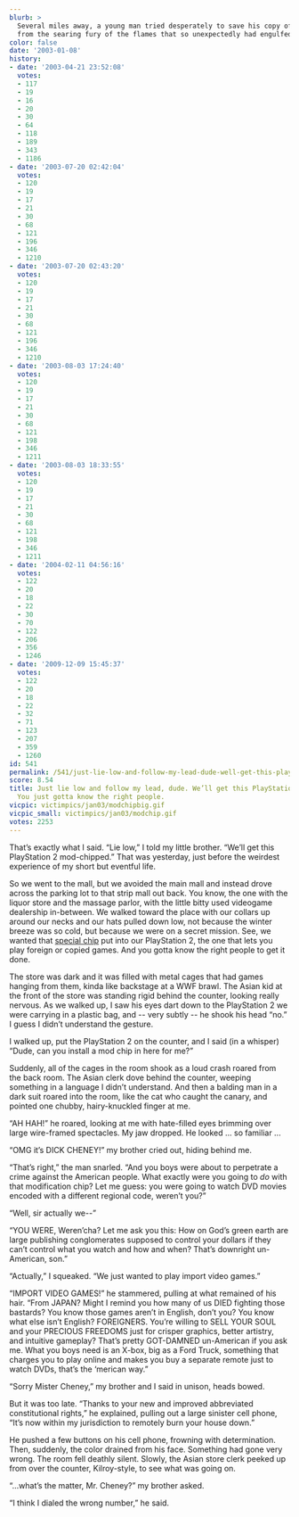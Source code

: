 ```yaml
---
blurb: >
  Several miles away, a young man tried desperately to save his copy of WarCraft III
  from the searing fury of the flames that so unexpectedly had engulfed his home.
color: false
date: '2003-01-08'
history:
- date: '2003-04-21 23:52:08'
  votes:
  - 117
  - 19
  - 16
  - 20
  - 30
  - 64
  - 118
  - 189
  - 343
  - 1186
- date: '2003-07-20 02:42:04'
  votes:
  - 120
  - 19
  - 17
  - 21
  - 30
  - 68
  - 121
  - 196
  - 346
  - 1210
- date: '2003-07-20 02:43:20'
  votes:
  - 120
  - 19
  - 17
  - 21
  - 30
  - 68
  - 121
  - 196
  - 346
  - 1210
- date: '2003-08-03 17:24:40'
  votes:
  - 120
  - 19
  - 17
  - 21
  - 30
  - 68
  - 121
  - 198
  - 346
  - 1211
- date: '2003-08-03 18:33:55'
  votes:
  - 120
  - 19
  - 17
  - 21
  - 30
  - 68
  - 121
  - 198
  - 346
  - 1211
- date: '2004-02-11 04:56:16'
  votes:
  - 122
  - 20
  - 18
  - 22
  - 30
  - 70
  - 122
  - 206
  - 356
  - 1246
- date: '2009-12-09 15:45:37'
  votes:
  - 122
  - 20
  - 18
  - 22
  - 32
  - 71
  - 123
  - 207
  - 359
  - 1260
id: 541
permalink: /541/just-lie-low-and-follow-my-lead-dude-well-get-this-playstation-2-modchipped-you-just-gotta-know-the-right-people/
score: 8.54
title: Just lie low and follow my lead, dude. We’ll get this PlayStation 2 mod-chipped.
  You just gotta know the right people.
vicpic: victimpics/jan03/modchipbig.gif
vicpic_small: victimpics/jan03/modchip.gif
votes: 2253
---
```


That’s exactly what I said. “Lie low,” I told my little brother. “We’ll
get this PlayStation 2 mod-chipped.” That was yesterday, just before the
weirdest experience of my short but eventful life.

So we went to the mall, but we avoided the main mall and instead drove
across the parking lot to that strip mall out back. You know, the one
with the liquor store and the massage parlor, with the little bitty used
videogame dealership in-between. We walked toward the place with our
collars up around our necks and our hats pulled down low, not because
the winter breeze was so cold, but because we were on a secret mission.
See, we wanted that [special chip](@/victim/142.md) put into our
PlayStation 2, the one that lets you play foreign or copied games. And
you gotta know the right people to get it done.

The store was dark and it was filled with metal cages that had games
hanging from them, kinda like backstage at a WWF brawl. The Asian kid at
the front of the store was standing rigid behind the counter, looking
really nervous. As we walked up, I saw his eyes dart down to the
PlayStation 2 we were carrying in a plastic bag, and -- very subtly --
he shook his head “no.” I guess I didn’t understand the gesture.

I walked up, put the PlayStation 2 on the counter, and I said (in a
whisper) “Dude, can you install a mod chip in here for me?”

Suddenly, all of the cages in the room shook as a loud crash roared from
the back room. The Asian clerk dove behind the counter, weeping
something in a language I didn’t understand. And then a balding man in a
dark suit roared into the room, like the cat who caught the canary, and
pointed one chubby, hairy-knuckled finger at me.

“AH HAH!” he roared, looking at me with hate-filled eyes brimming over
large wire-framed spectacles. My jaw dropped. He looked ... so familiar
...

“OMG it’s DICK CHENEY!” my brother cried out, hiding behind me.

“That’s right,” the man snarled. “And you boys were about to perpetrate
a crime against the American people. What exactly were you going to *do*
with that modification chip? Let me guess: you were going to watch DVD
movies encoded with a different regional code, weren’t you?”

“Well, sir actually we--”

“YOU WERE, Weren’cha? Let me ask you this: How on God’s green earth are
large publishing conglomerates supposed to control your dollars if they
can’t control what you watch and how and when? That’s downright
un-American, son.”

“Actually,” I squeaked. “We just wanted to play import video games.”

“IMPORT VIDEO GAMES!” he stammered, pulling at what remained of his
hair. “From JAPAN? Might I remind you how many of us DIED fighting those
bastards? You know those games aren’t in English, don’t you? You know
what else isn’t English? FOREIGNERS. You’re willing to SELL YOUR SOUL
and your PRECIOUS FREEDOMS just for crisper graphics, better artistry,
and intuitive gameplay? That’s pretty GOT-DAMNED un-American if you ask
me. What you boys need is an X-box, big as a Ford Truck, something that
charges you to play online and makes you buy a separate remote just to
watch DVDs, that’s the ‘merican way.”

“Sorry Mister Cheney,” my brother and I said in unison, heads bowed.

But it was too late. “Thanks to your new and improved abbreviated
constitutional rights,” he explained, pulling out a large sinister cell
phone, “It’s now within my jurisdiction to remotely burn your house
down.”

He pushed a few buttons on his cell phone, frowning with determination.
Then, suddenly, the color drained from his face. Something had gone very
wrong. The room fell deathly silent. Slowly, the Asian store clerk
peeked up from over the counter, Kilroy-style, to see what was going on.

“...what’s the matter, Mr. Cheney?” my brother asked.

“I think I dialed the wrong number,” he said.